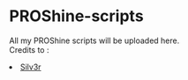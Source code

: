 # PROShine-scripts
All my PROShine scripts will be uploaded here. <br>
Credits to : 
<li><a href="https://github.com/Silv3rPRO/">Silv3r</a></li>

